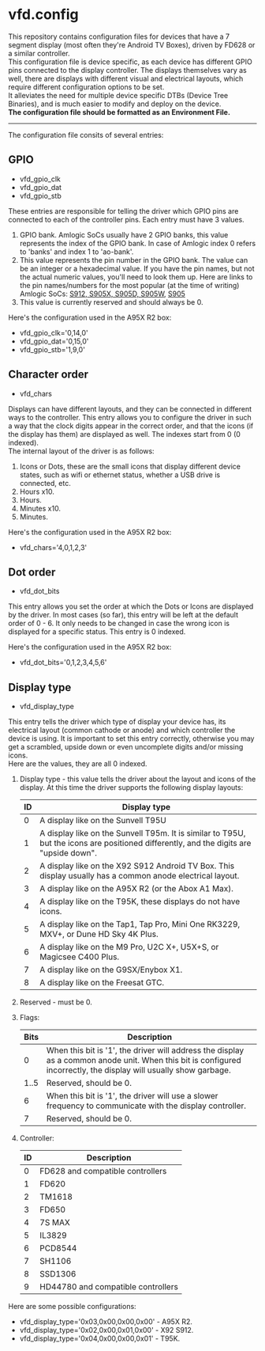 # vfd.config

This repository contains configuration files for devices that have a 7 segment display (most often they're Android TV Boxes), driven by FD628 or a similar controller.  
This configuration file is device specific, as each device has different GPIO pins connected to the display controller. The displays themselves vary as well, there are displays with different visual and electrical layouts, which require different configuration options to be set.  
It alleviates the need for multiple device specific DTBs (Device Tree Binaries), and is much easier to modify and deploy on the device.  
**The configuration file should be formatted as an Environment File.**
***
The configuration file consits of several entries:

## GPIO

* vfd_gpio_clk
* vfd_gpio_dat
* vfd_gpio_stb

These entries are responsible for telling the driver which GPIO pins are connected to each of the controller pins. Each entry must have 3 values.

1. GPIO bank. Amlogic SoCs usually have 2 GPIO banks, this value represents the index of the GPIO bank. In case of Amlogic index 0 refers to 'banks' and index 1 to 'ao-bank'.
1. This value represents the pin number in the GPIO bank. The value can be an integer or a hexadecimal value. If you have the pin names, but not the actual numeric values, you'll need to look them up. Here are links to the pin names/numbers for the most popular (at the time of writing) Amlogic SoCs:  [S912, S905X, S905D, S905W](https://github.com/openSUSE/kernel/blob/master/include/dt-bindings/gpio/meson-gxl-gpio.h), [S905](https://github.com/openSUSE/kernel/blob/master/include/dt-bindings/gpio/meson-gxbb-gpio.h)
1. This value is currently reserved and should always be 0.

Here's the configuration used in the A95X R2 box:

* vfd_gpio_clk='0,14,0'
* vfd_gpio_dat='0,15,0'
* vfd_gpio_stb='1,9,0'

## Character order

* vfd_chars

Displays can have different layouts, and they can be connected in different ways to the controller. This entry allows you to configure the driver in such a way that the clock digits appear in the correct order, and that the icons (if the display has them) are displayed as well. The indexes start from 0 (0 indexed).  
The internal layout of the driver is as follows:

1. Icons or Dots, these are the small icons that display different device states, such as wifi or ethernet status, whether a USB drive is connected, etc.
1. Hours x10.
1. Hours.
1. Minutes x10.
1. Minutes.

Here's the configuration used in the A95X R2 box:

* vfd_chars='4,0,1,2,3'

## Dot order

* vfd_dot_bits

This entry allows you set the order at which the Dots or Icons are displayed by the driver. In most cases (so far), this entry will be left at the default order of 0 - 6. It only needs to be changed in case the wrong icon is displayed for a specific status. This entry is 0 indexed.

Here's the configuration used in the A95X R2 box:

* vfd_dot_bits='0,1,2,3,4,5,6'

## Display type

* vfd_display_type

This entry tells the driver which type of display your device has, its electrical layout (common cathode or anode) and which controller the device is using. It is important to set this entry correctly, otherwise you may get a scrambled, upside down or even uncomplete digits and/or missing icons.  
Here are the values, they are all 0 indexed.

1. Display type - this value tells the driver about the layout and icons of the display. At this time the driver supports the following display layouts:

   ID | Display type
   -- | ----------------------------------------------
   0  | A display like on the Sunvell T95U
   1  | A display like on the Sunvell T95m. It is similar to T95U, but the icons are positioned differently, and the digits are "upside down".
   2  | A display like on the X92 S912 Android TV Box. This display usually has a common anode electrical layout.
   3  | A display like on the A95X R2 (or the Abox A1 Max).
   4  | A display like on the T95K, these displays do not have icons.
   5  | A display like on the Tap1, Tap Pro, Mini One RK3229, MXV+, or Dune HD Sky 4K Plus.
   6  | A display like on the M9 Pro, U2C X+, U5X+S, or Magicsee C400 Plus.
   7  | A display like on the G9SX/Enybox X1.
   8  | A display like on the Freesat GTC.
1. Reserved - must be 0.
1. Flags:

   Bits | Description
   ---- | --------------------------------------------
   0    | When this bit is '1', the driver will address the display as a common anode unit. When this bit is configured incorrectly, the display will usually show garbage.
   1..5 | Reserved, should be 0.
   6    | When this bit is '1', the driver will use a slower frequency to communicate with the display controller.
   7    | Reserved, should be 0.

1. Controller:

   ID | Description
   -- | --------------------------------
   0  | FD628 and compatible controllers
   1  | FD620
   2  | TM1618
   3  | FD650
   4  | 7S MAX
   5  | IL3829
   6  | PCD8544
   7  | SH1106
   8  | SSD1306
   9  | HD44780 and compatible controllers

Here are some possible configurations:

* vfd_display_type='0x03,0x00,0x00,0x00' - A95X R2.
* vfd_display_type='0x02,0x00,0x01,0x00' - X92 S912.
* vfd_display_type='0x04,0x00,0x00,0x01' - T95K.
